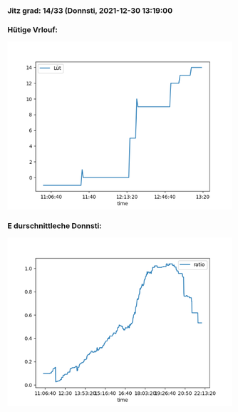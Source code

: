 ### Jitz grad: 14/33 (Donnsti, 2021-12-30 13:19:00

### Hütige Vrlouf:
![Graph](Today.png)

### E durschnittleche Donnsti:
![Graph](Donnsti.png)